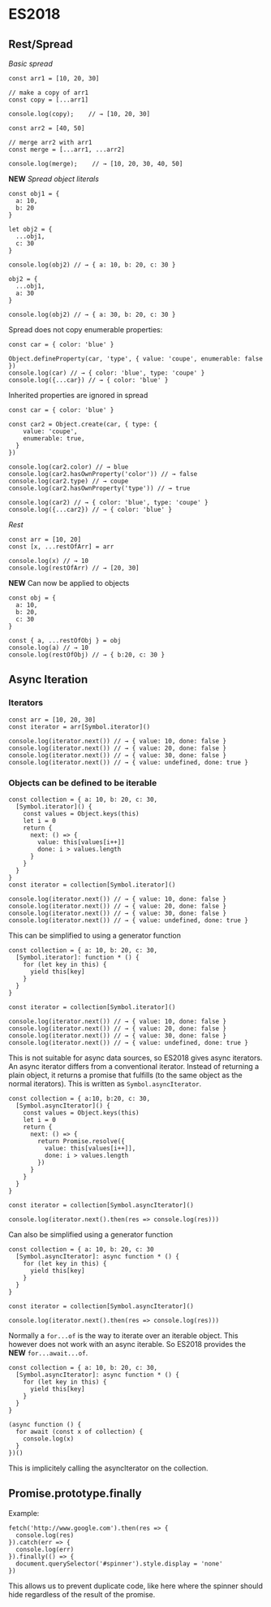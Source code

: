 # ES2018

## Rest/Spread

*Basic spread*

```
const arr1 = [10, 20, 30]

// make a copy of arr1
const copy = [...arr1]

console.log(copy);    // → [10, 20, 30]

const arr2 = [40, 50]

// merge arr2 with arr1
const merge = [...arr1, ...arr2]

console.log(merge);    // → [10, 20, 30, 40, 50]
```

**NEW** *Spread object literals*

```
const obj1 = {
  a: 10,
  b: 20
}

let obj2 = {
  ...obj1, 
  c: 30
}

console.log(obj2) // → { a: 10, b: 20, c: 30 }

obj2 = {
  ...obj1,
  a: 30
}

console.log(obj2) // → { a: 30, b: 20, c: 30 }
```

Spread does not copy enumerable properties:

```
const car = { color: 'blue' }

Object.defineProperty(car, 'type', { value: 'coupe', enumerable: false })
console.log(car) // → { color: 'blue', type: 'coupe' }
console.log({...car}) // → { color: 'blue' }
```

Inherited properties are ignored in spread
```
const car = { color: 'blue' }

const car2 = Object.create(car, { type: {
    value: 'coupe',
    enumerable: true,
  }
})

console.log(car2.color) // → blue
console.log(car2.hasOwnProperty('color')) // → false
console.log(car2.type) // → coupe
console.log(car2.hasOwnProperty('type')) // → true

console.log(car2) // → { color: 'blue', type: 'coupe' }
console.log({...car2}) // → { color: 'blue' }
```

*Rest*

```
const arr = [10, 20]
const [x, ...restOfArr] = arr

console.log(x) // → 10
console.log(restOfArr) // → [20, 30]
```
**NEW** Can now be applied to objects

```
const obj = {
  a: 10,
  b: 20,
  c: 30
}

const { a, ...restOfObj } = obj
console.log(a) // → 10
console.log(restOfObj) // → { b:20, c: 30 }
```

## Async Iteration

### Iterators
```
const arr = [10, 20, 30]
const iterator = arr[Symbol.iterator]()

console.log(iterator.next()) // → { value: 10, done: false }
console.log(iterator.next()) // → { value: 20, done: false }
console.log(iterator.next()) // → { value: 30, done: false }
console.log(iterator.next()) // → { value: undefined, done: true }
```
### Objects can be defined to be iterable
```
const collection = { a: 10, b: 20, c: 30, 
  [Symbol.iterator]() {
    const values = Object.keys(this)
    let i = 0
    return {
      next: () => {
        value: this[values[i++]]
        done: i > values.length
      }
    }
  }
}
const iterator = collection[Symbol.iterator]()

console.log(iterator.next()) // → { value: 10, done: false }
console.log(iterator.next()) // → { value: 20, done: false }
console.log(iterator.next()) // → { value: 30, done: false }
console.log(iterator.next()) // → { value: undefined, done: true }
```

This can be simplified to using a generator function

```
const collection = { a: 10, b: 20, c: 30, 
  [Symbol.iterator]: function * () {
    for (let key in this) {
      yield this[key]
    }
  }
}

const iterator = collection[Symbol.iterator]()

console.log(iterator.next()) // → { value: 10, done: false }
console.log(iterator.next()) // → { value: 20, done: false }
console.log(iterator.next()) // → { value: 30, done: false }
console.log(iterator.next()) // → { value: undefined, done: true }
```

This is not suitable for async data sources, so ES2018 gives async iterators.
An async iterator differs from a conventional iterator. Instead of returning a plain object, it returns a promise that fulfills (to the same object as the
normal iterators).
This is written as `Symbol.asyncIterator`.

```
const collection = { a:10, b:20, c: 30,
  [Symbol.asyncIterator]() {
    const values = Object.keys(this)
    let i = 0
    return {
      next: () => {
        return Promise.resolve({
          value: this[values[i++]],
          done: i > values.length
        })
      }
    }
  }
}

const iterator = collection[Symbol.asyncIterator]()

console.log(iterator.next().then(res => console.log(res)))
```

Can also be simplified using a generator function
```
const collection = { a: 10, b: 20, c: 30
  [Symbol.asyncIterator]: async function * () {
    for (let key in this) {
      yield this[key]
    }
  }
}

const iterator = collection[Symbol.asyncIterator]()

console.log(iterator.next().then(res => console.log(res)))
```

Normally a `for...of` is the way to iterate over an iterable object.
This however does not work with an async iterable. So ES2018 provides the
**NEW** `for...await...of`.
```
const collection = { a: 10, b: 20, c: 30,
  [Symbol.asyncIterator]: async function * () {
    for (let key in this) {
      yield this[key]
    }
  }
}

(async function () {
  for await (const x of collection) {
    console.log(x)
  }
})()
```
This is implicitely calling the asyncIterator on the collection.
## Promise.prototype.finally

Example:
```
fetch('http://www.google.com').then(res => {
  console.log(res)
}).catch(err => {
  console.log(err)
}).finally(() => {
  document.querySelector('#spinner').style.display = 'none'
})
```
This allows us to prevent duplicate code, like here where the spinner should hide regardless
of the result of the promise.
